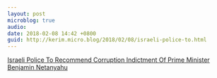 ```yaml
---
layout: post
microblog: true
audio: 
date: 2018-02-08 14:42 +0800
guid: http://kerim.micro.blog/2018/02/08/israeli-police-to.html
---
```

[Israeli Police To Recommend Corruption Indictment Of Prime Minister Benjamin Netanyahu](http://www.newsweek.com/israel-benjamin-netanyahu-indicted-media-reports-801069)
